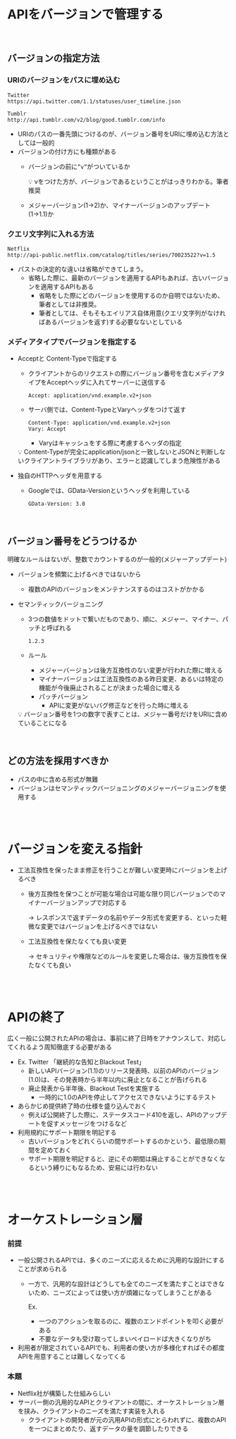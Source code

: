 # APIをバージョンで管理する

<br>

## バージョンの指定方法

### URIのバージョンをパスに埋め込む

```
Twitter
https://api.twitter.com/1.1/statuses/user_timeline.json

Tumblr
http://api.tumblr.com/v2/blog/good.tumblr.com/info
```

- URIのパスの一番先頭につけるのが、バージョン番号をURIに埋め込む方法としては一般的
- バージョンの付け方にも種類がある
    - バージョンの前に`”v”`がついているか
        
        <aside>
        💡 vをつけた方が、バージョンであるということがはっきりわかる。筆者推奨
        
        </aside>
        
    - メジャーバージョン(1→2)か、マイナーバージョンのアップデート(1→1.1)か

### クエリ文字列に入れる方法

```
Netflix
http://api-public.netflix.com/catalog/titles/series/70023522?v=1.5
```

- パストの決定的な違いは省略ができてしまう。
    - 省略した際に、最新のバージョンを適用するAPIもあれば、古いバージョンを適用するAPIもある
        - 省略をした際にどのバージョンを使用するのか自明ではないため、筆者としては非推奨。
        - 筆者としては、そもそもエイリアス自体用意(クエリ文字列がなければあるバージョンを返す)する必要なないとしている

### メディアタイプでバージョンを指定する

- Acceptと Content-Typeで指定する
    - クライアントからのリクエストの際にバージョン番号を含むメディアタイプをAcceptヘッダに入れてサーバーに送信する
        
        ```
        Accept: application/vnd.example.v2+json
        ```
        
    - サーバ側では、Content-TypeとVaryヘッダをつけて返す
        
        ```
        Content-Type: application/vnd.example.v2+json
        Vary: Accept
        ```
        
        - Varyはキャッシュをする際に考慮するヘッダの指定
    
    <aside>
    💡 Content-Typeが完全にapplication/jsonと一致しないとJSONと判断しないクライアントライブラリがあり、エラーと認識してしまう危険性がある
    
    </aside>
    
- 独自のHTTPヘッダを用意する
    - Googleでは、GData-Versionというヘッダを利用している
        
        ```
        GData-Version: 3.0
        ```
        
<br>

## バージョン番号をどうつけるか

明確なルールはないが、整数でカウントするのが一般的(メジャーアップデート)

- バージョンを頻繁に上げるべきではないから
    - 複数のAPIのバージョンをメンテナンスするのはコストがかかる
- セマンティックバージョニング
    - 3つの数値をドットで繋いだものであり、順に、メジャー、マイナー、パッチと呼ばれる
        
        ```
        1.2.3
        ```
        
    - ルール
        - メジャーバージョンは後方互換性のない変更が行われた際に増える
        - マイナーバージョンは工法互換性のある昨日変更、あるいは特定の機能が今後廃止されることが決まった場合に増える
        - パッチバージョン
            - APIに変更がないバグ修正などを行った時に増える
    
    <aside>
    💡 バージョン番号を1つの数字で表すことは、メジャー番号だけをURIに含めていることになる
    
    </aside>
    

<br>

## どの方法を採用すべきか

- パスの中に含める形式が無難
- バージョンはセマンティックバージョニングのメジャーバージョニングを使用する

<br>
<br>

# バージョンを変える指針

- 工法互換性を保ったまま修正を行うことが難しい変更時にバージョンを上げるべき
    - 後方互換性を保つことが可能な場合は可能な限り同じバージョンでのマイナーバージョンアップで対応する
        
        → レスポンスで返すデータの名前やデータ形式を変更する、といった軽微な変更ではバージョンを上げるべきではない
        
    - 工法互換性を保たなくても良い変更
        
        → セキュリティや権限などのルールを変更した場合は、後方互換性を保たなくても良い
        
<br>
<br>

# APIの終了

広く一般に公開されたAPIの場合は、事前に終了日時をアナウンスして、対応してくれるよう周知徹底する必要がある

- Ex. Twitter 「継続的な告知とBlackout Test」
    - 新しいAPIバージョン(1.1)のリリース発表時、以前のAPIのバージョン(1.0)は、その発表時から半年以内に廃止となることが告げられる
    - 廃止発表から半年後、Blackout Testを実施する
        - 一時的に1.0のAPIを停止してアクセスできないようにするテスト
- あらかじめ提供終了時の仕様を盛り込んでおく
    - 例えば公開終了した際に、ステータスコード410を返し、APIのアップデートを促すメッセージをつけるなど
- 利用規約にサポート期限を明記する
    - 古いバージョンをどれくらいの間サポートするのかという、最低限の期間を定めておく
    - サポート期限を明記すると、逆にその期間は廃止することができなくなるという縛りにもなるため、安易には行わない

<br>
<br>

# オーケストレーション層

### 前提

- 一般公開されるAPIでは、多くのニーズに応えるために汎用的な設計にすることが求められる
    - 一方で、汎用的な設計はどうしても全てのニーズを満たすことはできないため、ニーズによっては使い方が煩雑になってしまうことがある
        
        Ex.
        
        - 一つのアクションを取るのに、複数のエンドポイントを叩く必要がある
        - 不要なデータも受け取ってしまいペイロードば大きくなりがち
- 利用者が限定されているAPIでも、利用者の使い方が多様化すればその都度APIを用意することは難しくなってくる

### 本題

- Netflix社が構築した仕組みらしい
- サーバー側の汎用的なAPIとクライアントの間に、オーケストレーション層を挟み、クライアントのニーズを満たす実装を入れる
    - クライアントの開発者が元の汎用APIの形式にとらわれずに、複数のAPIを一つにまとめたり、返すデータの量を調節したりできる